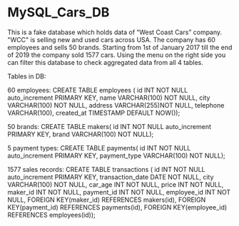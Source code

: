 # MySQL_Cars_DB
This is a fake database which holds data of “West Coast Cars” company.
"WCC" is selling new and used cars across USA. The company has 60 employees and sells 50 brands.
Starting from 1st of January 2017 till the end of 2019 the company sold 1577 cars.
Using the menu on the right side you can filter this database to check aggregated data from all 4 tables.


Tables in DB:

60 employees:
  CREATE TABLE employees (
    id INT NOT NULL auto_increment PRIMARY KEY,
    name VARCHAR(100) NOT NULL,
    city VARCHAR(100) NOT NULL,
    address VARCHAR(255)NOT NULL,
    telephone VARCHAR(100),
    created_at TIMESTAMP DEFAULT NOW());

50 brands:
CREATE TABLE makers(
    id INT NOT NULL auto_increment PRIMARY KEY,
    brand VARCHAR(100) NOT NULL);

5 payment types:
  CREATE TABLE payments(
    id INT NOT NULL auto_increment PRIMARY KEY,
    payment_type VARCHAR(100) NOT NULL);

1577  sales records:
  CREATE TABLE transactions (
    id INT NOT NULL auto_increment PRIMARY KEY,
    transaction_date DATE NOT NULL,
    city VARCHAR(100) NOT NULL,
    car_age INT NOT NULL,
    price INT NOT NULL,
    maker_id INT NOT NULL,
    payment_id INT NOT NULL,
    employee_id INT NOT NULL,
    FOREIGN KEY(maker_id) REFERENCES makers(id),
    FOREIGN KEY(payment_id) REFERENCES payments(id),
    FOREIGN KEY(employee_id) REFERENCES employees(id));
